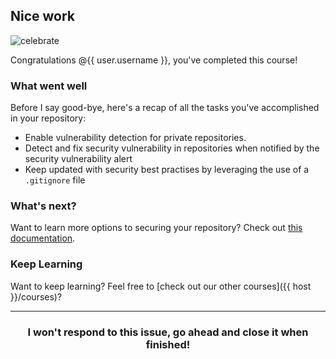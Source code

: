 ## Nice work

![celebrate](https://octodex.github.com/images/benevocats.jpg)

Congratulations @{{ user.username }}, you've completed this course!

### What went well

Before I say good-bye, here's a recap of all the tasks you've accomplished in your repository:

- Enable vulnerability detection for private repositories.
- Detect and fix security vulnerability in repositories when notified by the security vulnerability alert
- Keep updated with security best practises by leveraging the use of a `.gitignore` file

### What's next?

Want to learn more options to securing your repository? Check out [this documentation](https://help.github.com/articles/about-security-alerts-for-vulnerable-dependencies/).

### Keep Learning

Want to keep learning? Feel free to [check out our other courses]({{ host }}/courses)?

<hr>
<h3 align="center">I won't respond to this issue, go ahead and close it when finished!</h3>
